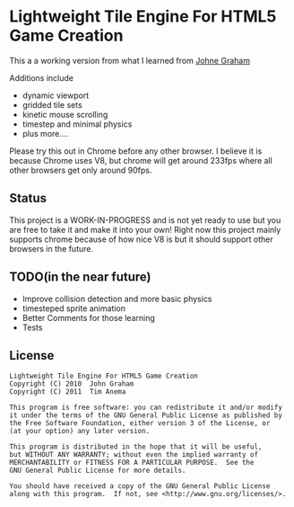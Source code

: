Lightweight Tile Engine For HTML5 Game Creation=============This a a working version from what I learned from <a href="http://www.johnegraham2.com/web-technology/javascript-2d-tile-engine-canvas-helper-objects/">Johne Graham</a> Additions include* dynamic viewport * gridded tile sets* kinetic mouse scrolling* timestep and minimal physics* plus more.... Please try this out in Chrome before any other browser. I believe it is becauseChrome uses V8, but chrome will get around 233fps where all other browsers get only around 90fps.Status------This project is a WORK-IN-PROGRESS and is not yet ready to use but you are free to take it and make it into your own! Right now this project mainly supports chrome because of how nice V8 isbut it should support other browsers in the future.TODO(in the near future)----* Improve collision detection and more basic physics* timesteped sprite animation * Better Comments for those learning* TestsLicense -------	Lightweight Tile Engine For HTML5 Game Creation	Copyright (C) 2010  John Graham	Copyright (C) 2011  Tim Anema	This program is free software: you can redistribute it and/or modify	it under the terms of the GNU General Public License as published by	the Free Software Foundation, either version 3 of the License, or	(at your option) any later version.	This program is distributed in the hope that it will be useful,	but WITHOUT ANY WARRANTY; without even the implied warranty of	MERCHANTABILITY or FITNESS FOR A PARTICULAR PURPOSE.  See the	GNU General Public License for more details.	You should have received a copy of the GNU General Public License	along with this program.  If not, see <http://www.gnu.org/licenses/>.